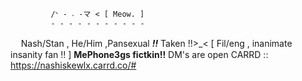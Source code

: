              /ᐠ - ˕ -マ < [ Meow. ]
             - - - - - - - - - - -
ㅤ
    Nash/Stan , He/Him ,Pansexual __***!!***__
                  Taken !!>_<
    [ Fil/eng , inanimate insanity fan !! ]
         __**MePhone3gs fictkin!!**__
               DM's are open
                  CARRD ::
        https://nashiskewlx.carrd.co/#
